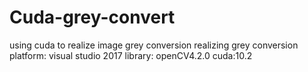 # Cuda-grey-convert
using cuda to realize image grey conversion
realizing grey conversion
platform: visual studio 2017
library: openCV4.2.0
cuda:10.2
